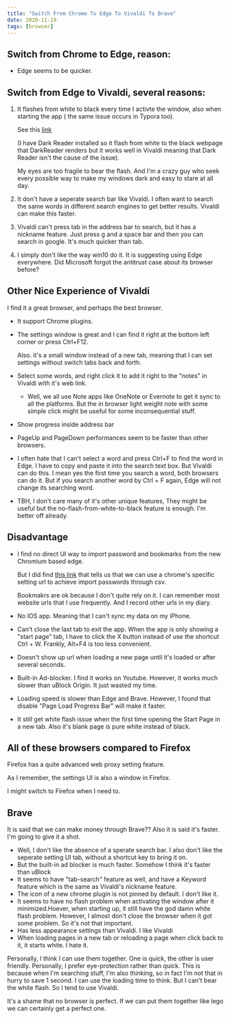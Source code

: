 ```yaml
---
title: "Switch From Chrome To Edge To Vivaldi To Brave"
date: 2020-11-19
tags: [browser]
---
```


## Switch from Chrome to Edge, reason:

- Edge seems to be quicker.

## Switch from Edge to Vivaldi, several reasons:

1. It flashes from white to black every time I activte the window, also when starting the app ( the same issue occurs in Typora too). 

   See this [link](https://techcommunity.microsoft.com/t5/discussions/edge-still-flashing-white-screen-and-force-dark-theme-visibility/m-p/1609930)

   (I have Dark Reader installed so it flash from white to the black webpage that DarkReader renders but it works well in Vivaldi meaning that Dark Reader isn't the cause of the issue).

    My eyes are too fragile to bear the flash. And I'm a crazy guy who seek every possible way to make my windows dark and easy to stare at all day.

2. It don't have a seperate search bar like Vivaldi. I often want to search the same words in different search engines to get better results. Vivaldi can make this faster.

3. Vivaldi can't press tab in the address bar to search, but it has a nickname feature. Just press g and a space bar and then you can search in google. It's much quicker than tab.

4. I simply don't like the way win10 do it. It is suggesting using Edge everywhere. Did Microsoft forgot the antitrust case about its browser before?

## Other Nice Experience of Vivaldi

I find it a great browser, and perhaps the best browser.

- It support Chrome plugins.

- The settings window is great and I can find it right at the bottom left corner or press Ctrl+F12.

  Also. it's a small window instead of a new tab, meaning that I can set settings without switch tabs back and forth.

- Select some words, and right click it to add it right to the "notes" in Vivaldi with it's web link. 
  
  - Well, we all use Note apps like OneNote or Evernote to get it sync to all the platforms. But the in browser light weight note with some simple click might be useful for some inconsequential stuff.
  
- Show progress inside address bar

- PageUp and PageDown performances seem to be faster than other browsers.

- I often hate that I can't select a word and press Ctrl+F to find the word in Edge. I have to copy and paste it into the search text box. But Vivaldi can do this. I mean yes the first time you search a word, both browsers can do it. But if you search another word by Ctrl + F again, Edge will not change its searching word.

- TBH, I don't care many of it's other unique features, They might be useful but the no-flash-from-white-to-black feature is enough. I'm better off already.

## Disadvantage

- I find no direct UI way to import password and bookmarks from the new Chromium based edge.

  But I did find [this link](https://forum.vivaldi.net/topic/23989/export-import-passwords-via-csv-vivaldi-1-13-1-14/7) that tells us that we can use a chrome's specific setting url to achieve import passwords through csv.

  Bookmakrs are ok because I don't quite rely on it. I can remember most website urls that I use frequently. And I record other urls in my diary.

  

- No IOS app. Meaning that I can't sync my data on my iPhone. 

- Can't close the last tab to exit the app. When the app is only showing a "start page" tab, I have to click the X button instead of use the shortcut Ctrl + W. Frankly, Alt+F4 is too less convenient.

- Doesn't show up url when loading a new page until it's loaded or after several seconds.

- Built-in Ad-blocker. I find it works on Youtube. However, it works much slower than uBlock Origin. It just wasted my time. 

- Loading speed is slower than Edge and Brave. However, I found that disable "Page Load Progress Bar" will make it faster.

- It still get white flash issue when the first time opening the Start Page in a new tab. Also it's blank page is pure white instead of black.

  

## All of these browsers compared to Firefox

Firefox has a quite advanced web proxy setting feature.

As I remember, the settings UI is also a window in Firefox.

I might switch to Firefox when I need to.

## Brave

It is said that we can make money through Brave?? Also it is said it's faster. I'm going to give it a shot.

- Well, I don't like the absence of a sperate search bar. I also don't like the seperate setting UI tab, without a shortcut key to bring it on.
- But the built-in ad blocker is much faster. Somehow I think it's faster than uBlock
- It seems to have "tab-search" feature as well, and have a Keyword feature which is the same as Vivaldi's nickname feature.
- The icon of a new chrome plugin is not pinned by default. I don't like it.
- It seems to have no flash problem when activating the window after it minimized.Hoever, when starting up, it still have the god damn white flash problem. However, I almost don't close the browser when it got some problem. So it's not that important.
- Has less appearance settings than Vivaldi. I like Vivaldi
- When loading pages in a new tab or reloading a page when click back to it, it starts white. I hate it.



Personally, I think I can use them together. One is quick, the other is user friendly. Personally, I prefer eye-protection rather than quick. This is because when I'm searching stuff, I'm also thinking, so in fact I'm not that in hurry to save 1 second. I can use the loading time to think. But I can't bear the white flash. So I tend to use Vivaldi.



It's a shame that no browser is perfect. If we can put them together like lego we can certainly get a perfect one.





